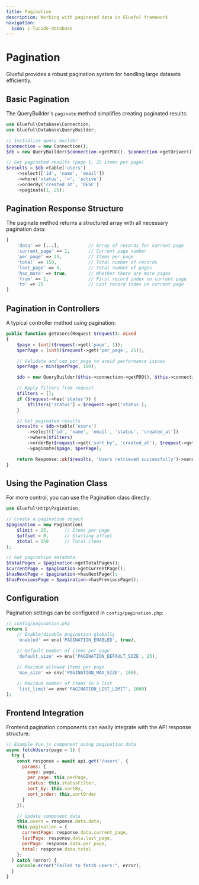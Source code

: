 ```yaml
---
title: Pagination
description: Working with paginated data in Glueful framework
navigation:
  icon: i-lucide-database
---
```


# Pagination

Glueful provides a robust pagination system for handling large datasets efficiently.

## Basic Pagination

The QueryBuilder's `paginate` method simplifies creating paginated results:

```php
use Glueful\Database\Connection;
use Glueful\Database\QueryBuilder;

// Initialize query builder
$connection = new Connection();
$db = new QueryBuilder($connection->getPDO(), $connection->getDriver());

// Get paginated results (page 1, 25 items per page)
$results = $db->table('users')
    ->select(['id', 'name', 'email'])
    ->where('status', '=', 'active')
    ->orderBy('created_at', 'DESC')
    ->paginate(1, 25);
```

## Pagination Response Structure

The paginate method returns a structured array with all necessary pagination data:

```php
[
    'data' => [...],           // Array of records for current page
    'current_page' => 1,       // Current page number
    'per_page' => 25,          // Items per page
    'total' => 150,            // Total number of records
    'last_page' => 6,          // Total number of pages
    'has_more' => true,        // Whether there are more pages
    'from' => 1,               // First record index on current page
    'to' => 25                 // Last record index on current page
]
```

## Pagination in Controllers

A typical controller method using pagination:

```php
public function getUsers(Request $request): mixed
{
    $page = (int)($request->get('page', 1));
    $perPage = (int)($request->get('per_page', 25));

    // Validate and cap per_page to avoid performance issues
    $perPage = min($perPage, 100);

    $db = new QueryBuilder($this->connection->getPDO(), $this->connection->getDriver());

    // Apply filters from request
    $filters = [];
    if ($request->has('status')) {
        $filters['status'] = $request->get('status');
    }

    // Get paginated results
    $results = $db->table('users')
        ->select(['id', 'name', 'email', 'status', 'created_at'])
        ->where($filters)
        ->orderBy($request->get('sort_by', 'created_at'), $request->get('sort_order', 'desc'))
        ->paginate($page, $perPage);

    return Response::ok($results, 'Users retrieved successfully')->send();
}
```

## Using the Pagination Class

For more control, you can use the Pagination class directly:

```php
use Glueful\Http\Pagination;

// Create a pagination object
$pagination = new Pagination(
    $limit = 25,      // Items per page
    $offset = 0,      // Starting offset
    $total = 150      // Total items
);

// Get pagination metadata
$totalPages = $pagination->getTotalPages();
$currentPage = $pagination->getCurrentPage();
$hasNextPage = $pagination->hasNextPage();
$hasPreviousPage = $pagination->hasPreviousPage();
```

## Configuration

Pagination settings can be configured in `config/pagination.php`:

```php
// config/pagination.php
return [
    // Enable/disable pagination globally
    'enabled' => env('PAGINATION_ENABLED', true),

    // Default number of items per page
    'default_size' => env('PAGINATION_DEFAULT_SIZE', 25),

    // Maximum allowed items per page
    'max_size' => env('PAGINATION_MAX_SIZE', 100),

    // Maximum number of items in a list
    'list_limit'=> env('PAGINATION_LIST_LIMIT', 1000)
];
```

## Frontend Integration

Frontend pagination components can easily integrate with the API response structure:

```javascript
// Example Vue.js component using pagination data
async fetchUsers(page = 1) {
  try {
    const response = await api.get('/users', {
      params: {
        page: page,
        per_page: this.perPage,
        status: this.statusFilter,
        sort_by: this.sortBy,
        sort_order: this.sortOrder
      }
    });

    // Update component data
    this.users = response.data.data;
    this.pagination = {
      currentPage: response.data.current_page,
      lastPage: response.data.last_page,
      perPage: response.data.per_page,
      total: response.data.total
    };
  } catch (error) {
    console.error("Failed to fetch users:", error);
  }
}
```
